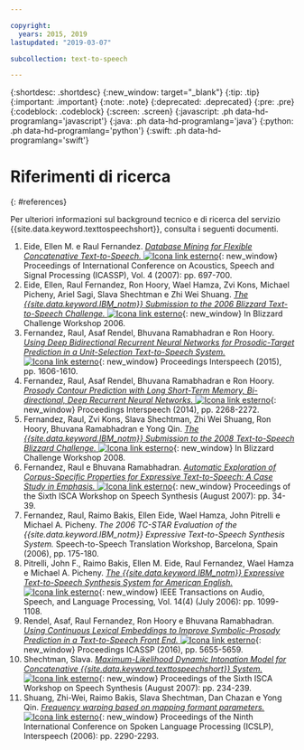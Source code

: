 ```yaml
---

copyright:
  years: 2015, 2019
lastupdated: "2019-03-07"

subcollection: text-to-speech

---
```


{:shortdesc: .shortdesc}
{:new_window: target="_blank"}
{:tip: .tip}
{:important: .important}
{:note: .note}
{:deprecated: .deprecated}
{:pre: .pre}
{:codeblock: .codeblock}
{:screen: .screen}
{:javascript: .ph data-hd-programlang='javascript'}
{:java: .ph data-hd-programlang='java'}
{:python: .ph data-hd-programlang='python'}
{:swift: .ph data-hd-programlang='swift'}

# Riferimenti di ricerca
{: #references}

Per ulteriori informazioni sul background tecnico e di ricerca del servizio {{site.data.keyword.texttospeechshort}}, consulta i seguenti documenti.

1.  Eide, Ellen M. e Raul Fernandez. [*Database Mining for Flexible Concatenative Text-to-Speech.* ![Icona link esterno](../../icons/launch-glyph.svg "Icona link esterno")](http://ieeexplore.ieee.org/xpl/articleDetails.jsp?arnumber=4218196){: new_window} Proceedings of International Conference on Acoustics, Speech and Signal Processing (ICASSP), Vol. 4 (2007): pp. 697-700.
1.  Eide, Ellen, Raul Fernandez, Ron Hoory, Wael Hamza, Zvi Kons, Michael Picheny, Ariel Sagi, Slava Shechtman e Zhi Wei Shuang. [*The {{site.data.keyword.IBM_notm}} Submission to the 2006 Blizzard Text-to-Speech Challenge.* ![Icona link esterno](../../icons/launch-glyph.svg "Icona link esterno")](http://www.festvox.org/blizzard/bc2006/ibm_blizzard2006.pdf){: new_window} In Blizzard Challenge Workshop 2006.
1.  Fernandez, Raul, Asaf Rendel, Bhuvana Ramabhadran e Ron Hoory. [*Using Deep Bidirectional Recurrent Neural Networks for Prosodic-Target Prediction in a Unit-Selection Text-to-Speech System.* ![Icona link esterno](../../icons/launch-glyph.svg "Icona link esterno")](https://www.researchgate.net/publication/295080074_Using_Deep_Bidirectional_Recurrent_Neural_Networks_for_Prosodic-Target_Prediction_in_a_Unit-Selection_Text-to-Speech_System){: new_window} Proceedings Interspeech (2015), pp. 1606-1610.
1.  Fernandez, Raul, Asaf Rendel, Bhuvana Ramabhadran e Ron Hoory. [*Prosody Contour Prediction with Long Short-Term Memory, Bi-directional, Deep Recurrent Neural Networks.* ![Icona link esterno](../../icons/launch-glyph.svg "Icona link esterno")](https://www.researchgate.net/publication/267154161_Prosody_Contour_Prediction_with_Long_Short-Term_Memory_Bi-Directional_Deep_Recurrent_Neural_Networks){: new_window} Proceedings Interspeech (2014), pp. 2268-2272.
1.  Fernandez, Raul, Zvi Kons, Slava Shechtman, Zhi Wei Shuang, Ron Hoory, Bhuvana Ramabhadran e Yong Qin. [*The {{site.data.keyword.IBM_notm}} Submission to the 2008 Text-to-Speech Blizzard Challenge.* ![Icona link esterno](../../icons/launch-glyph.svg "Icona link esterno")](http://festvox.org/blizzard/bc2008/ibm_Blizzard2008.pdf){: new_window} In Blizzard Challenge Workshop 2008.
1.  Fernandez, Raul e Bhuvana Ramabhadran. [*Automatic Exploration of Corpus-Specific Properties for Expressive Text-to-Speech: A Case Study in Emphasis.* ![Icona link esterno](../../icons/launch-glyph.svg "Icona link esterno")](http://www.isca-speech.org/archive_open/archive_papers/ssw6/ssw6_034.pdf){: new_window} Proceedings of the Sixth ISCA Workshop on Speech Synthesis (August 2007): pp. 34-39.
1.  Fernandez, Raul, Raimo Bakis, Ellen Eide, Wael Hamza, John Pitrelli e Michael A. Picheny. *The 2006 TC-STAR Evaluation of the {{site.data.keyword.IBM_notm}} Expressive Text-to-Speech Synthesis System.* Speech-to-Speech Translation Workshop, Barcelona, Spain (2006), pp. 175-180.
1.  Pitrelli, John F., Raimo Bakis, Ellen M. Eide, Raul Fernandez, Wael Hamza e Michael A. Picheny. [*The {{site.data.keyword.IBM_notm}} Expressive Text-to-Speech Synthesis System for American English.* ![Icona link esterno](../../icons/launch-glyph.svg "Icona link esterno")](http://ieeexplore.ieee.org/xpl/login.jsp?tp=&arnumber=1643639&url=http%3A%2F%2Fieeexplore.ieee.org%2Fxpls%2Fabs_all.jsp%3Farnumber%3D1643639){: new_window} IEEE Transactions on Audio, Speech, and Language Processing, Vol. 14(4) (July 2006): pp. 1099-1108.
1.  Rendel, Asaf, Raul Fernandez, Ron Hoory e Bhuvana Ramabhadran. [*Using Continuous Lexical Embeddings to Improve Symbolic-Prosody Prediction in a Text-to-Speech Front End.* ![Icona link esterno](../../icons/launch-glyph.svg "Icona link esterno")](http://www.icassp2016.org/Papers/ViewPapers.asp?PaperNum=3425){: new_window} Proceedings ICASSP (2016), pp. 5655-5659.
1.  Shechtman, Slava. [*Maximum-Likelihood Dynamic Intonation Model for Concatenative {{site.data.keyword.texttospeechshort}} System.* ![Icona link esterno](../../icons/launch-glyph.svg "Icona link esterno")](http://www.isca-speech.org/archive_open/archive_papers/ssw6/ssw6_234.pdf){: new_window} Proceedings of the Sixth ISCA Workshop on Speech Synthesis (August 2007): pp. 234-239.
1.  Shuang, Zhi-Wei, Raimo Bakis, Slava Shechtman, Dan Chazan e Yong Qin. [*Frequency warping based on mapping formant parameters.* ![Icona link esterno](../../icons/launch-glyph.svg "Icona link esterno")](https://www.researchgate.net/profile/Slava_Shechtman/publication/221491579_Frequency_warping_based_on_mapping_formant_parameters/links/55d462dd08ae7fb244f60c61.pdf){: new_window} Proceedings of the Ninth International Conference on Spoken Language Processing (ICSLP), Interspeech (2006): pp. 2290-2293.
